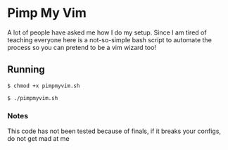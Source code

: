 # Pimp My Vim
A lot of people have asked me how I do my setup. Since I am tired of teaching everyone here is a not-so-simple bash script to automate the process so you can pretend to be a vim wizard too!

## Running
`$ chmod +x pimpmyvim.sh`

`$ ./pimpmyvim.sh`

### Notes
This code has not been tested because of finals, if it breaks your configs, do not get mad at me
